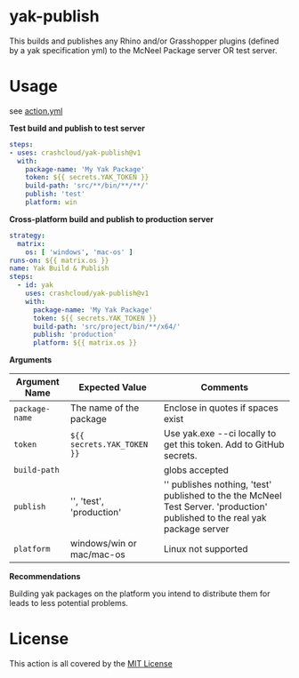 # yak-publish

This builds and publishes any Rhino and/or Grasshopper plugins (defined by a yak specification yml) to the McNeel Package server OR test server.



# Usage

see [action.yml](https://github.com/crashcloud/yak-publish/blob/main/.github/workflows/action.yml)

**Test build and publish to test server**

``` yaml
steps:
- uses: crashcloud/yak-publish@v1
  with:
  	package-name: 'My Yak Package'
  	token: ${{ secrets.YAK_TOKEN }}
  	build-path: 'src/**/bin/**/**/'
  	publish: 'test'
  	platform: win
```

**Cross-platform build and publish to production server**

``` yaml
strategy:
  matrix:
    os: [ 'windows', 'mac-os' ]
runs-on: ${{ matrix.os }}
name: Yak Build & Publish
steps:
  - id: yak
    uses: crashcloud/yak-publish@v1
    with:
      package-name: 'My Yak Package'
      token: ${{ secrets.YAK_TOKEN }}
      build-path: 'src/project/bin/**/x64/'
      publish: 'production'
      platform: ${{ matrix.os }}      
```

**Arguments**

| Argument Name  | Expected Value             | Comments                                                     |
| -------------- | -------------------------- | ------------------------------------------------------------ |
| `package-name` | The name of the package    | Enclose in quotes if spaces exist                            |
| `token`        | `${{ secrets.YAK_TOKEN }}` | Use yak.exe --ci locally to get this token. Add to GitHub secrets. |
| `build-path`   |                            | globs accepted                                               |
| `publish`     | '', 'test', 'production'              | '' publishes nothing, 'test' published to the the McNeel Test Server. 'production' published to the real yak package server                   |
| `platform`     | windows/win or mac/mac-os  | Linux not supported                                          |



**Recommendations**

Building yak packages on the platform you intend to distribute them for leads to less potential problems.



# License

This action is all covered by the [MIT License](https://github.com/crashcloud/yak-publish/blob/main/LICENSE)
